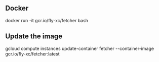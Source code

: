 ## Docker

docker run -it gcr.io/fly-xc/fetcher bash

## Update the image

gcloud compute instances update-container fetcher --container-image  gcr.io/fly-xc/fetcher:latest
